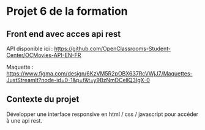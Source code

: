# Projet 6 de la formation

## Front end avec acces api rest

API disponible ici : https://github.com/OpenClassrooms-Student-Center/OCMovies-API-EN-FR

Maquette : https://www.figma.com/design/6KzVM5R2pOBX637RcVWjJ7/Maquettes-JustStreamIt?node-id=0-1&p=f&t=y9BzNmDCellQ3IgX-0


## Contexte du projet

Développer une interface responsive en html / css / javascript pour accéder à une api rest.



